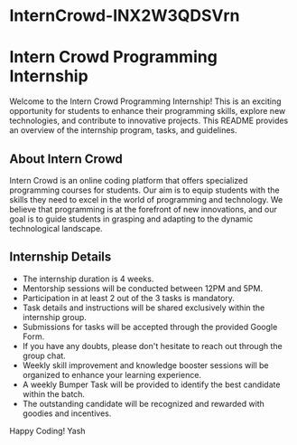 # InternCrowd-INX2W3QDSVrn

# Intern Crowd Programming Internship

Welcome to the Intern Crowd Programming Internship! This is an exciting opportunity for students to enhance their programming skills, explore new technologies, and contribute to innovative projects. This README provides an overview of the internship program, tasks, and guidelines.

## About Intern Crowd

Intern Crowd is an online coding platform that offers specialized programming courses for students. Our aim is to equip students with the skills they need to excel in the world of programming and technology. We believe that programming is at the forefront of new innovations, and our goal is to guide students in grasping and adapting to the dynamic technological landscape.

## Internship Details

- The internship duration is 4 weeks.
- Mentorship sessions will be conducted between 12PM and 5PM.
- Participation in at least 2 out of the 3 tasks is mandatory.
- Task details and instructions will be shared exclusively within the internship group.
- Submissions for tasks will be accepted through the provided Google Form.
- If you have any doubts, please don't hesitate to reach out through the group chat.
- Weekly skill improvement and knowledge booster sessions will be organized to enhance your learning experience.
- A weekly Bumper Task will be provided to identify the best candidate within the batch.
- The outstanding candidate will be recognized and rewarded with goodies and incentives.

Happy Coding!
Yash
